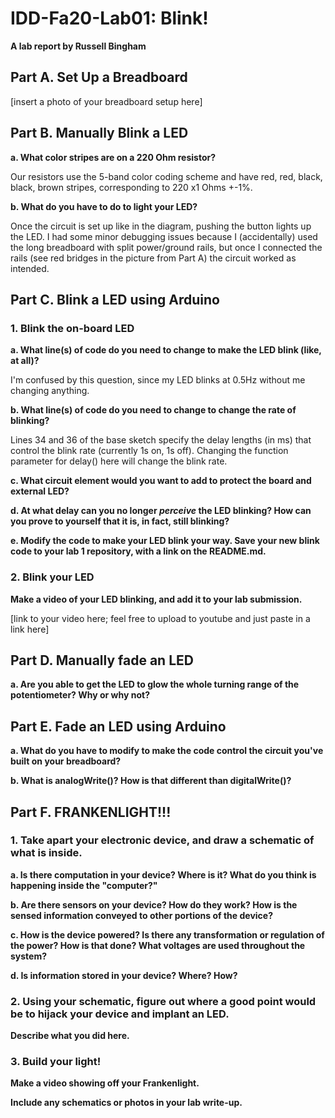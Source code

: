 # IDD-Fa20-Lab01: Blink!

**A lab report by Russell Bingham**

## Part A. Set Up a Breadboard

[insert a photo of your breadboard setup here]


## Part B. Manually Blink a LED

**a. What color stripes are on a 220 Ohm resistor?**

Our resistors use the 5-band color coding scheme and have red, red, black, black, brown stripes, corresponding to 220 x1 Ohms +-1%. 
 
**b. What do you have to do to light your LED?**

Once the circuit is set up like in the diagram, pushing the button lights up the LED. I had some minor debugging issues because I (accidentally) used the long breadboard with split power/ground rails, but once I connected the rails (see red bridges in the picture from Part A) the circuit worked as intended. 


## Part C. Blink a LED using Arduino

### 1. Blink the on-board LED

**a. What line(s) of code do you need to change to make the LED blink (like, at all)?**

I'm confused by this question, since my LED blinks at 0.5Hz without me changing anything.

**b. What line(s) of code do you need to change to change the rate of blinking?**

Lines 34 and 36 of the base sketch specify the delay lengths (in ms) that control the blink rate (currently 1s on, 1s off). Changing the function parameter for delay() here will change the blink rate.

**c. What circuit element would you want to add to protect the board and external LED?**
 
**d. At what delay can you no longer *perceive* the LED blinking? How can you prove to yourself that it is, in fact, still blinking?**

**e. Modify the code to make your LED blink your way. Save your new blink code to your lab 1 repository, with a link on the README.md.**


### 2. Blink your LED

**Make a video of your LED blinking, and add it to your lab submission.**

[link to your video here; feel free to upload to youtube and just paste in a link here]


## Part D. Manually fade an LED

**a. Are you able to get the LED to glow the whole turning range of the potentiometer? Why or why not?**


## Part E. Fade an LED using Arduino

**a. What do you have to modify to make the code control the circuit you've built on your breadboard?**

**b. What is analogWrite()? How is that different than digitalWrite()?**


## Part F. FRANKENLIGHT!!!

### 1. Take apart your electronic device, and draw a schematic of what is inside. 

**a. Is there computation in your device? Where is it? What do you think is happening inside the "computer?"**

**b. Are there sensors on your device? How do they work? How is the sensed information conveyed to other portions of the device?**

**c. How is the device powered? Is there any transformation or regulation of the power? How is that done? What voltages are used throughout the system?**

**d. Is information stored in your device? Where? How?**

### 2. Using your schematic, figure out where a good point would be to hijack your device and implant an LED.

**Describe what you did here.**

### 3. Build your light!

**Make a video showing off your Frankenlight.**

**Include any schematics or photos in your lab write-up.**
